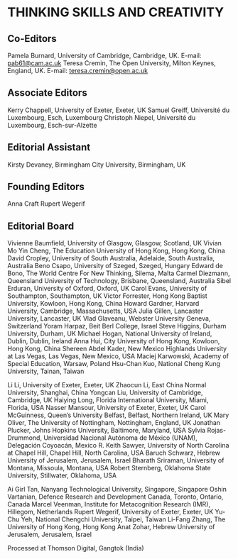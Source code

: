 # THINKING SKILLS AND CREATIVITY

## Co-Editors
Pamela Burnard, University of Cambridge, Cambridge, UK. E-mail: pab61@cam.ac.uk
Teresa Cremin, The Open University, Milton Keynes, England, UK. E-mail: teresa.cremin@open.ac.uk

## Associate Editors
Kerry Chappell, University of Exeter, Exeter, UK
Samuel Greiff, Université du Luxembourg, Esch, Luxembourg
Christoph Niepel, Université du Luxembourg, Esch-sur-Alzette

## Editorial Assistant
Kirsty Devaney, Birmingham City University, Birmingham, UK

## Founding Editors
Anna Craft
Rupert Wegerif

## Editorial Board
Vivienne Baumfield, University of Glasgow, Glasgow, Scotland, UK
Vivian Mo Yin Cheng, The Education University of Hong Kong, Hong Kong, China
David Cropley, University of South Australia, Adelaide, South Australia, Australia
Beno Csapo, University of Szeged, Szeged, Hungary
Edward de Bono, The World Centre For New Thinking, Silema, Malta
Carmel Diezmann, Queensland University of Technology, Brisbane, Queensland, Australia
Sibel Erduran, University of Oxford, Oxford, UK
Carol Evans, University of Southampton, Southampton, UK
Victor Forrester, Hong Kong Baptist University, Kowloon, Hong Kong, China
Howard Gardner, Harvard University, Cambridge, Massachusetts, USA
Julia Gillen, Lancaster University, Lancaster, UK
Vlad Glaveanu, Webster University Geneva, Switzerland
Yoram Harpaz, Beit Berl College, Israel
Steve Higgins, Durham University, Durham, UK
Michael Hogan, National University of Ireland, Dublin, Dublin, Ireland
Anna Hui, City University of Hong Kong, Kowloon, Hong Kong, China
Shereen Abdel Kader, New Mexico Highlands University at Las Vegas, Las Vegas, New Mexico, USA
Maciej Karwowski, Academy of Special Education, Warsaw, Poland
Hsu-Chan Kuo, National Cheng Kung University, Tainan, Taiwan

Li Li, University of Exeter, Exeter, UK
Zhaocun Li, East China Normal University, Shanghai, China
Yongcan Liu, University of Cambridge, Cambridge, UK
Haiying Long, Florida International University, Miami, Florida, USA
Nasser Mansour, University of Exeter, Exeter, UK
Carol McGuinness, Queen’s University Belfast, Belfast, Northern Ireland, UK
Mary Oliver, The University of Nottingham, Nottingham, England, UK
Jonathan Plucker, Johns Hopkins University, Baltimore, Maryland, USA
Sylvia Rojas-Drummond, Universidad Nacional Autónoma de México (UNAM), Delegación Coyoacán, Mexico
R. Keith Sawyer, University of North Carolina at Chapel Hill, Chapel Hill, North Carolina, USA
Baruch Schwarz, Hebrew University of Jerusalem, Jerusalem, Israel
Bharath Sriraman, University of Montana, Missoula, Montana, USA
Robert Sternberg, Oklahoma State University, Stillwater, Oklahoma, USA

Ai Girl Tan, Nanyang Technological University, Singapore, Singapore
Oshin Vartanian, Defence Research and Development Canada, Toronto, Ontario, Canada
Marcel Veenman, Institute for Metacognition Research (IMR), Hillegom, Netherlands
Rupert Wegerif, University of Exeter, Exeter, UK
Yu-Chu Yeh, National Chengchi University, Taipei, Taiwan
Li-Fang Zhang, The University of Hong Kong, Hong Kong
Anat Zohar, Hebrew University of Jerusalem, Jerusalem, Israel

Processed at Thomson Digital, Gangtok (India) 